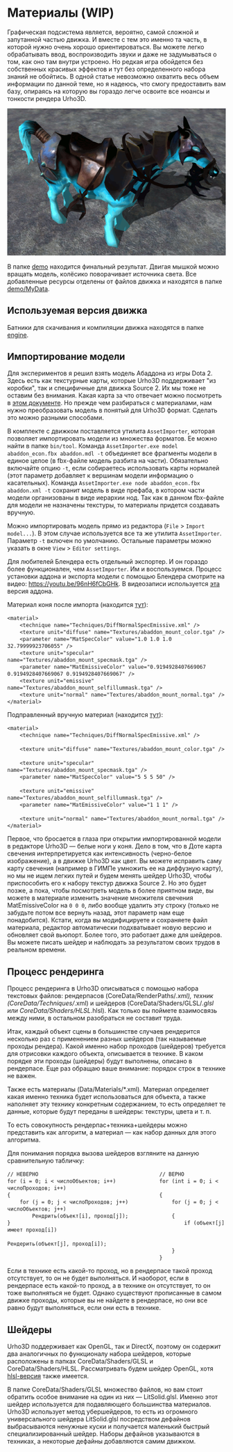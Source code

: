 # Материалы (WIP)

Графическая подсистема является, вероятно, самой сложной и запутанной частью движка. И вместе с тем это именно та часть, в которой нужно очень хорошо ориентироваться. Вы можете легко обрабатывать ввод, воспроизводить звуки и даже не задумываться о том, как оно там внутри устроено. Но редкая игра обойдется без собственных красивых эффектов и тут без определенного набора знаний не обойтись. В одной статье невозможно охватить весь объем информации по данной теме, но я надеюсь, что смогу предоставить вам базу, опираясь на которую вы гораздо легче освоите все нюансы и тонкости рендера Urho3D.

![](images/abaddon.gif)

В папке [demo](demo) находится финальный результат. Двигая мышкой можно вращать модель, колёсико поворачивает источника света. Все добавленные ресурсы отделены от файлов движка и находятся в папке [demo/MyData](demo/MyData).

## Используемая версия движка

Батники для скачивания и компиляции движка находятся в папке [engine](engine).

## Импортирование модели

Для экспериментов я решил взять модель Абаддона из игры Dota 2. Здесь есть как текстурные карты, которые Urho3D поддерживает "из коробки", так и специфичные для движка Source 2. Их мы тоже не оставим без внимания. Какая карта за что отвечает можно посмотреть в [этом документе](http://media.steampowered.com/apps/dota2/workshop/Dota2ShaderMaskGuide.pdf). Но прежде чем разбираться с материалами, нам нужно преобразовать модель в понятый для Urho3D формат. Сделать это можно разными способами.

В комплекте с движком поставляется утилита `AssetImporter`, которая позволяет импортировать модели из множества форматов. Ее можно найти в папке `bin/tool`. Команда `AssetImporter.exe model abaddon_econ.fbx abaddon.mdl -t` объединяет все фрагменты модели в единое целое (в fbx-файле модель разбита на части). Обязательно включайте опцию `-t`, если собираетесь использовать карты нормалей (этот параметр добавляет к вершинам модели информацию о касательных). Команда `AssetImporter.exe node abaddon_econ.fbx abaddon.xml -t` сохранит модель в виде префаба, в котором части модели организованы в виде иерархии нод. Так как в данном fbx-файле для модели не назначены текстуры, то материалы придется создавать вручную.

Можно импортировать модель прямо из редактора (`File` > `Import model...`). В этом случае используется все та же утилита `AssetImporter`. Параметр `-t` включен по умолчанию. Остальные параметры можно указать в окне `View` > `Editor settings`.

Для любителей Блендера есть отдельный экспортер. И он гораздо более функционален, чем `AssetImporter`. Им и воспользуемся. Процесс установки аддона и экспорта модели с помощью Блендера смотрите на видео: <https://youtu.be/96nH6fCbGHk>. В видеозаписи используется [эта](https://github.com/urho3d-tools/blender-exporter/tree/54467a488395d86282ce18e77626a34f61ceb391) версия аддона.

Материал коня после импорта (находится [тут](demo/MyData/Materials/1_abaddon_exported.xml)):

```
<material>
    <technique name="Techniques/DiffNormalSpecEmissive.xml" />
    <texture unit="diffuse" name="Textures/abaddon_mount_color.tga" />
    <parameter name="MatSpecColor" value="1.0 1.0 1.0 32.79999923706055" />
    <texture unit="specular" name="Textures/abaddon_mount_specmask.tga" />
    <parameter name="MatEmissiveColor" value="0.9194928407669067 0.9194928407669067 0.9194928407669067" />
    <texture unit="emissive" name="Textures/abaddon_mount_selfillummask.tga" />
    <texture unit="normal" name="Textures/abaddon_mount_normal.tga" />
</material>
```

Подправленный вручную материал (находится [тут](demo/MyData/Materials/2_abaddon_tuned.xml)):

```
<material>
    <technique name="Techniques/DiffNormalSpecEmissive.xml" />

    <texture unit="diffuse" name="Textures/abaddon_mount_color.tga" />

    <texture unit="specular" name="Textures/abaddon_mount_specmask.tga" />
    <parameter name="MatSpecColor" value="5 5 5 50" />

    <texture unit="emissive" name="Textures/abaddon_mount_selfillummask.tga" />
    <parameter name="MatEmissiveColor" value="1 1 1" />

    <texture unit="normal" name="Textures/abaddon_mount_normal.tga" />
</material>
```

Первое, что бросается в глаза при открытии импортированной модели в редакторе Urho3D — белые ноги у коня. Дело в том, что в Доте карта свечения интерпретируется как интенсивность (черно-белое изображение), а в движке Urho3D как цвет. Вы можете исправить саму карту свечения (например в ГИМПе умножить ее на диффузную карту), но мы не ищем легких путей и будем менять шейдер Urho3D, чтобы приспособить его к набору текстур движка Source 2. Но это будет позже, а пока, чтобы посмотреть модель в более приятном виде, вы можете в материале изменить значение множителя свечения MatEmissiveColor на `0 0 0`, либо вообще удалить эту строку (только не забудьте потом все вернуть назад, этот параметр нам еще понадобится). Кстати, когда вы модифицируете и сохраняете файл материала, редактор автоматически подхватывает новую версию и обновляет свой вьюпорт. Более того, это работает даже для шейдеров. Вы можете писать шейдер и наблюдать за результатом своих трудов в реальном времени.

## Процесс рендеринга

Процесс рендеринга в Urho3D описываться с помощью набора текстовых файлов: рендерпасов (CoreData/RenderPaths/*.xml), техник (CoreData/Techniques/*.xml) и шейдеров (CoreData/Shaders/GLSL/*.glsl или CoreData/Shaders/HLSL*.hlsl). Как только вы поймете взаимосвязь между ними, в остальном разобраться не составит труда.

Итак, каждый объект сцены в большинстве случаев рендерится несколько раз с применением разных шейдеров (так называемые проходы рендера). Какой именно набор проходов (шейдеров) требуется для отрисовки каждого объекта, описывается в технике. В каком порядке эти проходы (шейдеры) будут выполнены, описано в рендерпасе. Еще раз обращаю ваше внимание: порядок строк в технике не важен.

Также есть материалы (Data/Materials/*.xml). Материал определяет какая именно техника будет использоваться для объекта, а также наполняет эту технику конкретным содержанием, то есть определяет те данные, которые будут переданы в шейдеры: текстуры, цвета и т. п.

То есть совокупность рендерпас+техника+шейдеры можно представить как алгоритм, а материал — как набор данных для этого алгоритма.

Для понимания порядка вызова шейдеров взгляните на данную сравнительную табличку:

```
// НЕВЕРНО                                       // ВЕРНО
for (i = 0; i < числоОбъектов; i++)              for (int i = 0; i < числоПроходов; i++)
{                                                {
    for (j = 0; j < числоПроходов; j++)              for (j = 0; j < числоОбъектов; j++)
        Рендрить(объект[i], проход[j]);              {
}                                                        if (объект[j] имеет проход[i])
                                                             Рендерить(объект[j], проход[i]);
                                                     }
                                                 }
```

Если в технике есть какой-то проход, но в рендерпасе такой проход отсутствует, то он не будет выполняться. И наоборот, если в рендерпасе есть какой-то проход, а в технике он отсутствует, то он тоже выполняться не будет. Однако существуют прописанные в самом движке проходы, которые вы не найдете в рендерпасе, но они все равно будут выполняться, если они есть в технике.

## Шейдеры

Urho3D поддерживает как OpenGL, так и DirectX, поэтому он содержит два аналогичных по функционалу набора шейдеров, которые расположены в папках CoreData/Shaders/GLSL и CoreData/Shaders/HLSL. Рассматривать будем шейдер OpenGL, хотя [hlsl-версия](demo/MyData/Shaders/HLSL/MyLitSolid.hlsl) также имеется.

В папке CoreData/Shaders/GLSL множество файлов, но вам стоит обратить особое внимание на один из них — LitSolid.glsl. Именно этот шейдер используется для подавляющего большинства материалов. Urho3D использует метод убершейдеров, то есть из огромного универсального шейдера LitSolid.glsl посредством дефайнов выбрасываются ненужные куски и получается маленький быстрый специализированный шейдер. Наборы дефайнов указываются в техниках, а некоторые дефайны добавляются самим движком.

